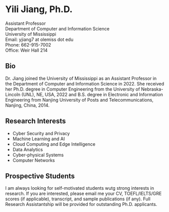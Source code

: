 # Yili Jiang, Ph.D.

Assistant Professor     
Department of Computer and Information Science      
University of Mississippi      
Email: yjiang7 at olemiss dot edu      
Phone: 662-915-7002        
Office: Weir Hall 214


## Bio   
  
Dr. Jiang joined the University of Mississippi as an Assistant Professor in the Department of Computer and Information Science in 2022. She received her Ph.D. degree in Computer Engineering from the University of Nebraska-Lincoln (UNL), NE, USA, 2022 and B.S. degree in Electronic and Information Engineering from Nanjing University of Posts and Telecommunications, Nanjing, China, 2014.    

## Research Interests    

- Cyber Security and Privacy
- Machine Learning and AI 
- Cloud Computing and Edge Intelligence
- Data Analytics
- Cyber-physical Systems 
- Computer Networks

## Prospective Students

I am always looking for self-motivated students wutg strong interests in research. If you are interested, please email me your CV, TOEFL/IELTS/GRE scores (if applicable), transcript, and sample publications (if any). Full Research Assistantship will be provided for outstanding Ph.D. applicants. 
